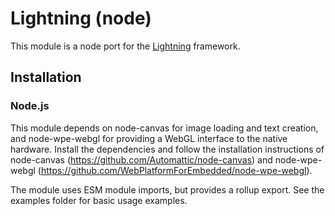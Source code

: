 # Lightning (node)

This module is a node port for the [Lightning](https://github.com/WebPlatformForEmbedded/Lightning) framework.

## Installation

### Node.js
This module depends on node-canvas for image loading and text creation, and node-wpe-webgl for providing a WebGL interface to the native hardware. Install the dependencies and follow the installation instructions of node-canvas (https://github.com/Automattic/node-canvas) and node-wpe-webgl (https://github.com/WebPlatformForEmbedded/node-wpe-webgl).

The module uses ESM module imports, but provides a rollup export. See the examples folder for basic usage examples.
